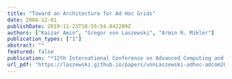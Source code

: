```yaml
---
title: "Toward an Architecture for Ad Hoc Grids"
date: 2004-12-01
publishDate: 2019-11-23T10:55:54.842209Z
authors: ["Kaizar Amin", "Gregor von Laszewski", "Armin R. Mikler"]
publication_types: ["1"]
abstract: ""
featured: false
publication: "*12th International Conference on Advanced Computing and Communications (ADCOM 2004)*"
url_pdf: "https://laszewski.github.io/papers/vonLaszewski-adhoc-adcom2004.pdf"
---
```


